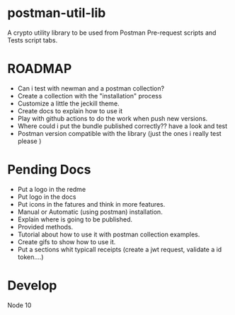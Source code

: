 # postman-util-lib

A crypto utility library to be used from Postman Pre-request scripts and Tests script tabs.

# ROADMAP

- Can i test with newman and a postman collection?
- Create a collection with the "installation" process
- Customize a little the jeckill theme.
- Create docs to explain how to use it
- Play with github actions to do the work when push new versions.
- Where could i put the bundle published correctly?? have a look and test
- Postman version compatible with the library (just the ones i really test please )

# Pending Docs

- Put a logo in the redme
- Put logo in the docs
- Put icons in the fatures and think in more features.
- Manual or Automatic (using postman) installation.
- Explain where is going to be published.
- Provided methods.
- Tutorial about how to use it with postman collection examples.
- Create gifs to show how to use it.
- Put a sections whit typicall receipts (create a jwt request, validate a id token....)

# Develop

Node 10